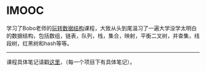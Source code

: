 # IMOOC

学习了Bobo老师的[玩转数据结构](https://coding.imooc.com/class/207.html/"玩转数据结构")课程，大致从头到尾温习了一遍大学没学太明白的数据结构，包括数组，链表，队列，栈，集合，映射，平衡二叉树，并查集，线段树，红黑树和hash等等。

-----
课程具体笔记请戳[这里](https://github.com/WillJE/IMOOC/tree/master/DataStructure/"这里")，（每一个项目下有具体笔记）。
